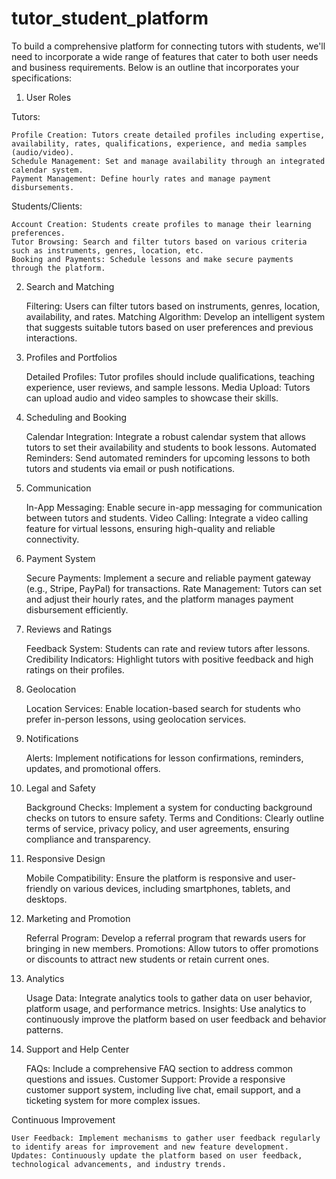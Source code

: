 # tutor_student_platform

To build a comprehensive platform for connecting tutors with students, we'll need to incorporate a wide range of features that cater to both user needs and business requirements. Below is an outline that incorporates your specifications:
1. User Roles

Tutors:

    Profile Creation: Tutors create detailed profiles including expertise, availability, rates, qualifications, experience, and media samples (audio/video).
    Schedule Management: Set and manage availability through an integrated calendar system.
    Payment Management: Define hourly rates and manage payment disbursements.

Students/Clients:

    Account Creation: Students create profiles to manage their learning preferences.
    Tutor Browsing: Search and filter tutors based on various criteria such as instruments, genres, location, etc.
    Booking and Payments: Schedule lessons and make secure payments through the platform.

2. Search and Matching

    Filtering: Users can filter tutors based on instruments, genres, location, availability, and rates.
    Matching Algorithm: Develop an intelligent system that suggests suitable tutors based on user preferences and previous interactions.

3. Profiles and Portfolios

    Detailed Profiles: Tutor profiles should include qualifications, teaching experience, user reviews, and sample lessons.
    Media Upload: Tutors can upload audio and video samples to showcase their skills.

4. Scheduling and Booking

    Calendar Integration: Integrate a robust calendar system that allows tutors to set their availability and students to book lessons.
    Automated Reminders: Send automated reminders for upcoming lessons to both tutors and students via email or push notifications.

5. Communication

    In-App Messaging: Enable secure in-app messaging for communication between tutors and students.
    Video Calling: Integrate a video calling feature for virtual lessons, ensuring high-quality and reliable connectivity.

6. Payment System

    Secure Payments: Implement a secure and reliable payment gateway (e.g., Stripe, PayPal) for transactions.
    Rate Management: Tutors can set and adjust their hourly rates, and the platform manages payment disbursement efficiently.

7. Reviews and Ratings

    Feedback System: Students can rate and review tutors after lessons.
    Credibility Indicators: Highlight tutors with positive feedback and high ratings on their profiles.

8. Geolocation

    Location Services: Enable location-based search for students who prefer in-person lessons, using geolocation services.

9. Notifications

    Alerts: Implement notifications for lesson confirmations, reminders, updates, and promotional offers.

10. Legal and Safety

    Background Checks: Implement a system for conducting background checks on tutors to ensure safety.
    Terms and Conditions: Clearly outline terms of service, privacy policy, and user agreements, ensuring compliance and transparency.

11. Responsive Design

    Mobile Compatibility: Ensure the platform is responsive and user-friendly on various devices, including smartphones, tablets, and desktops.

12. Marketing and Promotion

    Referral Program: Develop a referral program that rewards users for bringing in new members.
    Promotions: Allow tutors to offer promotions or discounts to attract new students or retain current ones.

13. Analytics

    Usage Data: Integrate analytics tools to gather data on user behavior, platform usage, and performance metrics.
    Insights: Use analytics to continuously improve the platform based on user feedback and behavior patterns.

14. Support and Help Center

    FAQs: Include a comprehensive FAQ section to address common questions and issues.
    Customer Support: Provide a responsive customer support system, including live chat, email support, and a ticketing system for more complex issues.

Continuous Improvement

    User Feedback: Implement mechanisms to gather user feedback regularly to identify areas for improvement and new feature development.
    Updates: Continuously update the platform based on user feedback, technological advancements, and industry trends.
